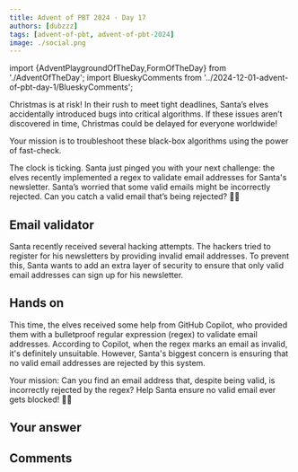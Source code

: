 ```yaml
---
title: Advent of PBT 2024 · Day 17
authors: [dubzzz]
tags: [advent-of-pbt, advent-of-pbt-2024]
image: ./social.png
---
```


import {AdventPlaygroundOfTheDay,FormOfTheDay} from './AdventOfTheDay';
import BlueskyComments from '../2024-12-01-advent-of-pbt-day-1/BlueskyComments';

Christmas is at risk! In their rush to meet tight deadlines, Santa’s elves accidentally introduced bugs into critical algorithms. If these issues aren’t discovered in time, Christmas could be delayed for everyone worldwide!

Your mission is to troubleshoot these black-box algorithms using the power of fast-check.

The clock is ticking. Santa just pinged you with your next challenge: the elves recently implemented a regex to validate email addresses for Santa's newsletter. Santa’s worried that some valid emails might be incorrectly rejected. Can you catch a valid email that’s being rejected? 🎅✨

<!--truncate-->

## Email validator

Santa recently received several hacking attempts. The hackers tried to register for his newsletters by providing invalid email addresses. To prevent this, Santa wants to add an extra layer of security to ensure that only valid email addresses can sign up for his newsletter.

## Hands on

This time, the elves received some help from GitHub Copilot, who provided them with a bulletproof regular expression (regex) to validate email addresses. According to Copilot, when the regex marks an email as invalid, it's definitely unsuitable. However, Santa's biggest concern is ensuring that no valid email addresses are rejected by this system.

Your mission: Can you find an email address that, despite being valid, is incorrectly rejected by the regex? Help Santa ensure no valid email ever gets blocked! 🎄✨

<AdventPlaygroundOfTheDay />

## Your answer

<FormOfTheDay />

## Comments

<BlueskyComments url="https://bsky.app/profile/fast-check.dev/post/3ldifkvx77k2n" />
